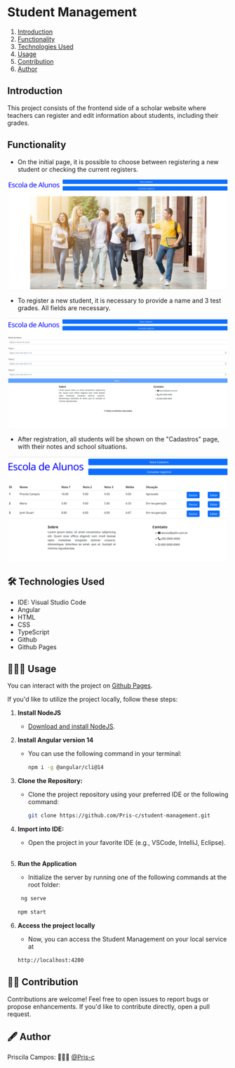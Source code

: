 # Student Management


1. [Introduction](#introduction)
2. [Functionality](#functionality)
3. [Technologies Used](#technologies-used)
4. [Usage](#usage)
5. [Contribution](#contribution)
6. [Author](#author)

## Introduction 
This project consists of the frontend side of a scholar website where teachers can register and edit information about students, including their grades.

## Functionality

* On the initial page, it is possible to choose between registering a new student or checking the current registers.

<div align="center" justify-content='space-around'>
  <img width="500" alt="The first page, with options to go to register and consult page, and an image of a student group" src="ReadMeImages/firstpage.png">
</div>

* To register a new student, it is necessary to provide a name and 3 test grades. All fields are necessary.

<div align="center" justify-content='space-around'>
  <img width="500" alt="The register page" src="ReadMeImages/cadatro.png">
</div>

* After registration, all students will be shown on the "Cadastros" page, with their notes and school situations.

<div align="center" justify-content='space-around'>
  <img width="500" alt="Page with the existing registers" src="ReadMeImages/registros.png">
</div>

## 🛠️ Technologies Used

* IDE: Visual Studio Code
* Angular
* HTML
* CSS
* TypeScript
* Github
* Github Pages

## 👷🏽‍♀️ Usage

You can interact with the project on [Github Pages](https://pris-c.github.io/student-management/).

If you'd like to utilize the project locally, follow these steps:

1. **Install NodeJS**
    - [Download and install NodeJS](https://nodejs.org/en/).

2. **Install Angular version 14**
    - You can use the following command in your terminal:
        ```bash
        npm i -g @angular/cli@14
        ```

3.  **Clone the Repository:**
    - Clone the project repository using your preferred IDE or the following command:
      ```bash
      git clone https://github.com/Pris-c/student-management.git
      ```

4. **Import into IDE:**
    - Open the project in your favorite IDE (e.g., VSCode, IntelliJ, Eclipse).
    <br> 

5. **Run the Application**
    - Initialize the server by running one of the following commands at the root folder:
     ```bash
      ng serve
      ```
      ```bash
      npm start
      ```

6. **Access the project locally**
    - Now, you can access the Student Management on your local service at
    ```bash
    http://localhost:4200
    ```

## 💁🏾 Contribution

Contributions are welcome! Feel free to open issues to report bugs or propose enhancements. If you'd like to contribute directly, open a pull request.
<br>

## 🖋️ Author

Priscila Campos: 
👩🏾‍💻  [@Pris-c](https://github.com/Pris-c)
